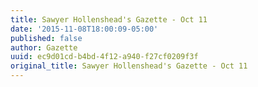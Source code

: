 ```yaml
---
title: Sawyer Hollenshead's Gazette - Oct 11
date: '2015-11-08T18:00:09-05:00'
published: false
author: Gazette
uuid: ec9d01cd-b4bd-4f12-a940-f27cf0209f3f
original_title: Sawyer Hollenshead's Gazette - Oct 11
---
```


